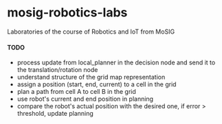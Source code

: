 # mosig-robotics-labs
Laboratories of the course of Robotics and IoT from MoSIG

#### TODO
+ process update from local_planner in the decision node and send it to the translation/rotation node
+ understand structure of the grid map representation
+ assign a position (start, end, current) to a cell in the grid
+ plan a path from cell A to cell B in the grid
+ use robot's current and end position in planning
+ compare the robot's actual position with the desired one, if error > threshold, update planning
